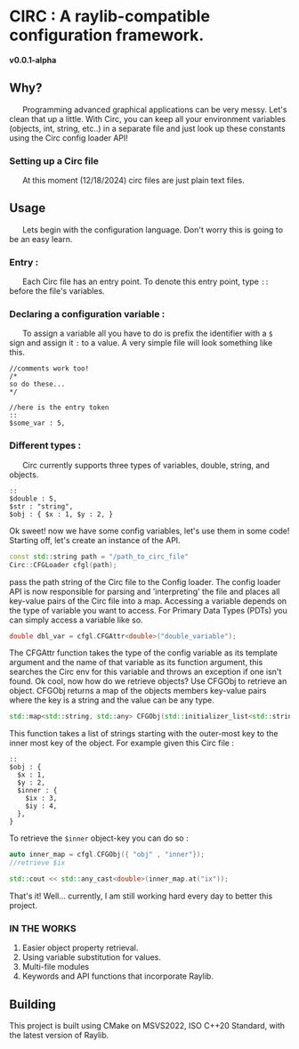 # CIRC : A raylib-compatible configuration framework.
**v0.0.1-alpha**
## Why?
 &nbsp;&nbsp;&nbsp;&nbsp;&nbsp;&nbsp;Programming advanced graphical applications can be very messy. Let's clean that up a little. With Circ, you can keep all your environment variables (objects, int, string, etc..) in a separate file and just look up these constants using the Circ config loader API!

### Setting up a Circ file
&nbsp;&nbsp;&nbsp;&nbsp;&nbsp;&nbsp;At this moment (12/18/2024) circ files are just plain text files.
## Usage
&nbsp;&nbsp;&nbsp;&nbsp;&nbsp;&nbsp;Lets begin with the configuration language. Don't worry this is going to be an easy learn.
### Entry :
&nbsp;&nbsp;&nbsp;&nbsp;&nbsp;&nbsp;Each Circ file has an entry point. To denote this entry point, type ```::``` before the file's variables.
### Declaring a configuration variable :
&nbsp;&nbsp;&nbsp;&nbsp;&nbsp;&nbsp;To assign a variable all you have to do is prefix the identifier with a ```$``` sign and assign it ```:``` to a value.
A very simple file will look something like this.
```
//comments work too!
/*
so do these...
*/

//here is the entry token
::
$some_var : 5,
```
### Different types :
&nbsp;&nbsp;&nbsp;&nbsp;&nbsp;&nbsp;Circ currently supports three types of variables, double, string, and objects.
```
::
$double : 5,
$str : "string",
$obj : { $x : 1, $y : 2, }
```
Ok sweet! now we have some config variables, let's use them in some code!
Starting off, let's create an instance of the API.
```c++
const std::string path = "/path_to_circ_file"
Circ::CFGLoader cfgl(path);
```

pass the path string of the Circ file to the Config loader. The config loader API is now responsible for parsing and 'interpreting' the file and places all key-value pairs of the Circ file into a map.
Accessing a variable depends on the type of variable you want to access.
For Primary Data Types (PDTs) you can simply access a variable like so.
```c++
double dbl_var = cfgl.CFGAttr<double>("double_variable");
```
The CFGAttr function takes the type of the config variable as its template argument and the name of that variable as its function argument, this searches the Circ env for this variable and throws an exception if one isn't found. Ok cool, now how do we retrieve objects?
Use CFGObj to retrieve an object. CFGObj returns a map of the objects members key-value pairs where the key is a string and the value can be any type.
```c++
std::map<std::string, std::any> CFGObj(std::initializer_list<std::string> obj_path);
```
This function takes a list of strings starting with the outer-most key to the inner most key of the object.
For example given this Circ file :
```
::
$obj : {
  $x : 1,  
  $y : 2,
  $inner : {
    $ix : 3,
    $iy : 4,
  },
}
```

To retrieve the ```$inner``` object-key you can do so :
```c++
auto inner_map = cfgl.CFGObj({ "obj" , "inner"});
//retrieve $ix

std::cout << std::any_cast<double>(inner_map.at("ix"));

```
That's it! Well... currently, I am still working hard every day to better this project.
### IN THE WORKS 
 1. Easier object property retrieval.
 2. Using variable substitution for values.
 3. Multi-file modules
 4. Keywords and API functions that incorporate Raylib.

## Building
This project is built using CMake on MSVS2022, ISO C++20 Standard, with the latest version of Raylib. 
